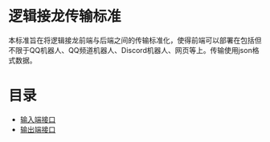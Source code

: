 # 逻辑接龙传输标准

本标准旨在将逻辑接龙前端与后端之间的传输标准化，使得前端可以部署在包括但不限于QQ机器人、QQ频道机器人、Discord机器人、网页等上。传输使用json格式数据。

# 目录

- [输入端接口](src/input/interface.md)
- [输出端接口](src/output/interface.md)